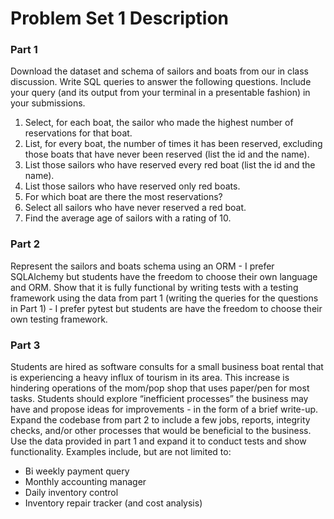 # Problem Set 1 Description

### Part 1
Download the dataset and schema of sailors and boats from our in class discussion. Write SQL queries to answer the following questions. Include your query (and its output from your terminal in a presentable fashion) in your submissions.

1. Select, for each boat, the sailor who made the highest number of reservations for that boat.
2. List, for every boat, the number of times it has been reserved, excluding those boats that have never been reserved (list the id and the name).
3. List those sailors who have reserved every red boat (list the id and the name).
4. List those sailors who have reserved only red boats.
5. For which boat are there the most reservations?
6. Select all sailors who have never reserved a red boat.
7. Find the average age of sailors with a rating of 10.

### Part 2
Represent the sailors and boats schema using an ORM - I prefer SQLAlchemy but students have the freedom to choose their own language and ORM. Show that it is fully functional by writing tests with a testing framework using the data from part 1 (writing the queries for the questions in Part 1) - I prefer pytest but students are have the freedom to choose their own testing framework.

### Part 3
Students are hired as software consults for a small business boat rental that is experiencing a heavy influx of tourism in its area. This increase is hindering operations of the mom/pop shop that uses paper/pen for most tasks. Students should explore “inefficient processes” the business may have and propose ideas for improvements - in the form of a brief write-up.
Expand the codebase from part 2 to include a few jobs, reports, integrity checks, and/or other processes that would be beneficial to the business. Use the data provided in part 1 and expand it to conduct tests and show functionality. Examples include, but are not limited to:
* Bi weekly payment query
* Monthly accounting manager
* Daily inventory control
* Inventory repair tracker (and cost analysis)
